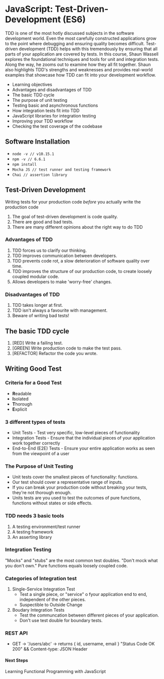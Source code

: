 # JavaScript: Test-Driven-Development (ES6)

TDD is one of the most hotly discussed subjects in the software development world. Even the most carefully constructed applications grow to the point where debugging and ensuring quality becomes difficult. Test-driven development (TDD) helps with this tremendously by ensuring that all parts of your application are covered by tests. In this course, Shaun Wassell explores the foundational techniques and tools for unit and integration tests. Along the way, he zooms out to examine how they all fit together. Shaun also highlights TDD's strengths and weaknesses and provides real-world examples that showcase how TDD can fit into your development workflow.

* Learning objectives
* Advantages and disadvantages of TDD
* The basic TDD cycle
* The purpose of unit testing
* Testing basic and asynchronous functions
* How integration tests fit into TDD
* JavaScript libraries for integration testing
* Improving your TDD workflow
* Checking the test coverage of the codebase

## Software Installation

* `node -v // v10.15.1`
* `npm -v // 6.6.1`
* `npm install`
* `Mocha JS // test runner and testing framework`
* `Chai // assertion library`

## Test-Driven Development

Writing tests for your production code _before_ you actually write the production code

1. The goal of test-driven development is code quality.
2. There are good and bad tests.
3. There are many different opinions about the right way to do TDD

### Advantages of TDD

1. TDD forces us to clarify our thinking.
2. TDD improves communication between developers.
3. TDD prevents code rot, a slow deterioration of software quality over time.
4. TDD improves the structure of our production code, to create loosely coupled modular code.
5. Allows developers to make 'worry-free' changes.

### Disadvantages of TDD

1. TDD takes longer at first.
2. TDD isn't always a favourite with management.
3. Beware of writing bad tests!

## The basic TDD cycle

1. [RED]        Write a failing test.
2. [GREEN]      Write production code to make the test pass.
3. [REFACTOR]   Refactor the code you wrote.

## Writing Good Test

### Criteria for a Good Test

* **R**eadable
* **I**solated
* **T**horough
* **E**xplicit

### 3 different types of tests

* Unit Tests                -   Test very specific, low-level pieces of functionality
* Integration Tests         -   Ensure that the individual pieces of your application work together correctly
* End-to-End (E2E) Tests    -  Ensure your entire application works as seen from the viewpoint of a user

### The Purpose of Unit Testing

- Unit tests cover the smallest pieces of functionality: functions.
- Our test should cover a representative range of inputs.
- If you can break your production code without breaking your tests, they're not thorough enough.
- Units tests are you used to test the outcomes of pure functions, functions without states or side effects.

### TDD needs 3 basic tools

1. A testing environment/test runner
2. A testing framework
3. An asserting library

### Integration Testing

"Mocks" and "stubs" are the most common test doubles.
"Don't mock what you don't own."
Pure functions equals loosely coupled code.

### Categories of Integration test

1. Single-Service Integration Test
    - Test a single piece, or "service" o fyour application end to end, independent of the other pieces.
    - Suspectible to Outside Change
2. Boudary Integration Tests
    - Test the communcation between different pieces of your application.
    - Don't use test double for boundary tests.

### REST API
- GET -> '/users/abc' -> returns { id, username, email } "Status Code OK 200" && Content-type: JSON Header 

#### Next Steps
 Learning Functional Programming with JavaScript
